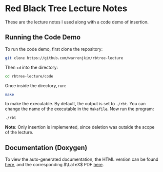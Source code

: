 # Red Black Tree Lecture Notes

These are the lecture notes I used along with a code demo of insertion.

## Running the Code Demo

To run the code demo, first clone the repository:

```bash
git clone https://github.com/warrenjkim/rbtree-lecture
```

Then `cd` into the directory:

```bash
cd rbtree-lecture/code
```

Once inside the directory, run:

```bash
make
```

to make the executable. By default, the output is set to `./rbt`. You can change the 
name of the executable in the `Makefile`. Now run the program:

```bash
./rbt
```

**Note:** Only insertion is implemented, since deletion was outside the scope of the lecture.

## Documentation (Doxygen)
To view the auto-generated documentation, the HTML version can be found [here](https://github.com/warrenjkim/rbtree-lecture/code/html/index.html), 
and the corresponding $\LaTeX$ PDF [here](https://github.com/warrenjkim/rbtree-lecture/code/latex/refman.pdf).
